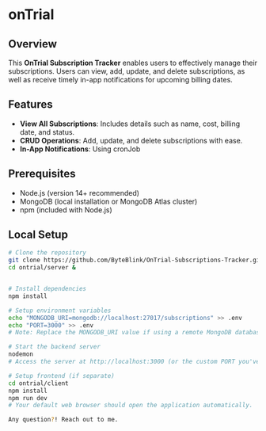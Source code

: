 # onTrial 
## Overview
This **OnTrial Subscription Tracker** enables users to effectively manage their subscriptions. Users can view, add, update, and delete subscriptions, as well as receive timely in-app notifications for upcoming billing dates.

## Features
- **View All Subscriptions**: Includes details such as name, cost, billing date, and status.
- **CRUD Operations**: Add, update, and delete subscriptions with ease.
- **In-App Notifications**: Using cronJob

## Prerequisites
- Node.js (version 14+ recommended)
- MongoDB (local installation or MongoDB Atlas cluster)
- npm (included with Node.js)

## Local Setup
```bash
# Clone the repository
git clone https://github.com/ByteBlink/OnTrial-Subscriptions-Tracker.git
cd ontrial/server &


# Install dependencies
npm install

# Setup environment variables
echo "MONGODB_URI=mongodb://localhost:27017/subscriptions" >> .env
echo "PORT=3000" >> .env
# Note: Replace the MONGODB_URI value if using a remote MongoDB database.

# Start the backend server
nodemon
# Access the server at http://localhost:3000 (or the custom PORT you've set)

# Setup frontend (if separate)
cd ontrial/client
npm install
npm run dev
# Your default web browser should open the application automatically.

Any question?! Reach out to me. 
